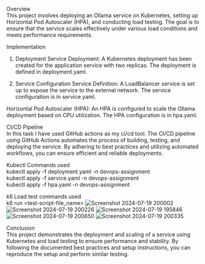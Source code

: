 Overview                                                                                                                                                                                   
This project involves deploying an Ollama service on Kubernetes, setting up Horizontal Pod Autoscaler (HPA), and conducting load testing. The goal is to ensure that the service scales effectively under various load conditions and meets performance requirements.

Implementation
1. Deployment
Service Deployment:
A Kubernetes deployment has been created for the application service with two replicas.
The deployment is defined in deployment.yaml.

2. Service Configuration
Service Definition:
A LoadBalancer service is set up to expose the service to the external network.
The service configuration is in service.yaml.

Horizontal Pod Autoscaler (HPA):
An HPA is configured to scale the Ollama deployment based on CPU utilization.
The HPA configuration is in hpa.yaml.

CI/CD Pipeline                                                                                                                                                                             
In this task I have used GitHub actions as my ci/cd tool. The CI/CD pipeline using GitHub Actions automates the process of building, testing, and deploying the service. By adhering to best practices and utilizing automated workflows, you can ensure efficient and reliable deployments.

Kubectl Commands used                                                                                                                                                                      
kubectl apply -f deployment.yaml -n devops-assignment                                                                                                                                      
kubectl apply -f service.yaml -n devops-assignment                                                                                                                                         
kubectl apply -f hpa.yaml -n devops-assignment                                                                                                                                             

k6 Load test commands used                                                                                                                                                                 
k6 run <test-script-file_name>
![Screenshot 2024-07-19 200002](https://github.com/user-attachments/assets/824f3cc6-9c26-4186-8243-93148b9c4b83)
![Screenshot 2024-07-19 200226](https://github.com/user-attachments/assets/d195d9ae-8066-4176-9352-f64a090d4582)
![Screenshot 2024-07-19 195846](https://github.com/user-attachments/assets/5e7a0904-edf3-447a-9ccd-c9b45ca0d7ef)
![Screenshot 2024-07-19 200650](https://github.com/user-attachments/assets/2c621dba-4926-42e2-a658-680231e3b540)
![Screenshot 2024-07-19 200335](https://github.com/user-attachments/assets/81c0129c-11be-475e-aff3-21ad5a88db63)


Conclusion                                                                                                                                                                                 
This project demonstrates the deployment and scaling of a service using Kubernetes and load testing to ensure performance and stability. By following the documented best practices and setup instructions, you can reproduce the setup and perform similar testing.








